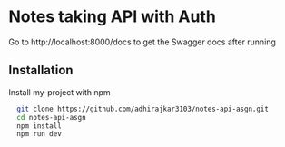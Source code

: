 
# Notes taking API with Auth

Go to http://localhost:8000/docs to get the Swagger docs after running

## Installation

Install my-project with npm

```bash
  git clone https://github.com/adhirajkar3103/notes-api-asgn.git
  cd notes-api-asgn
  npm install
  npm run dev
```
    